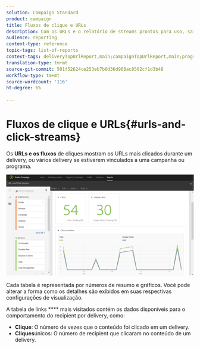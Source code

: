 ```yaml
---
solution: Campaign Standard
product: campaign
title: Fluxos de clique e URLs
description: Com os URLs e o relatório de streams prontos para uso, saiba mais sobre o sucesso dos URLs em seus delivery.
audience: reporting
content-type: reference
topic-tags: list-of-reports
context-tags: deliveryTopUrlReport,main;campaignTopUrlReport,main;programTopUrlReport,main
translation-type: tm+mt
source-git-commit: 501f52624ce253eb7b0d36d908ac8502cf1d3b48
workflow-type: tm+mt
source-wordcount: '116'
ht-degree: 6%

---
```



# Fluxos de clique e URLs{#urls-and-click-streams}

Os **URLs e os fluxos** de cliques mostram os URLs mais clicados durante um delivery, ou vários delivery se estiverem vinculados a uma campanha ou programa.

![](assets/delivery_reports_8.png)

Cada tabela é representada por números de resumo e gráficos. Você pode alterar a forma como os detalhes são exibidos em suas respectivas configurações de visualização.

A tabela de links **** mais visitados contém os dados disponíveis para o comportamento do recipient por delivery, como:

* **Clique**: O número de vezes que o conteúdo foi clicado em um delivery.
* **Cliques**&#x200B;únicos: O número de recipient que clicaram no conteúdo de um delivery.

